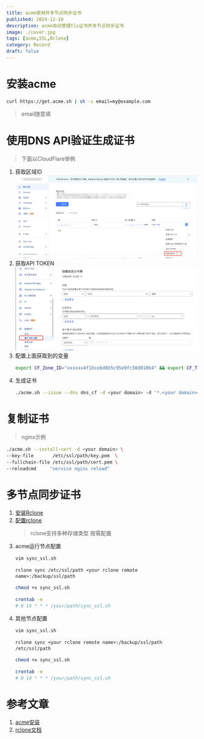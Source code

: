 ```yaml
---
title: acme使用并多节点同步证书
published: 2024-12-10
description: acme自动管理tls证书并多节点同步证书
image: ./cover.jpg
tags: [acme,SSL,Rclone]
category: Record
draft: false
---
```

# 安装acme
```bash
curl https://get.acme.sh | sh -s email=my@example.com
```
> email随意填

# 使用DNS API验证生成证书
> 下面以CloudFlare举例
1. 获取区域ID
    ![获取区域ID](images/img.png)
2. 获取API TOKEN
    ![获取API TOKEN](images/img_1.png)
3. 配置上面获取到的变量
    ```bash
    export CF_Zone_ID="xxxxxx4f1bcebd8b5c95e9fc50d010b4" && export CF_Token="Y_xxxxxxfQmuX5Ss9M_qaNab6SQwme3HWXNxxxxs"
    ```
4. 生成证书
    ```bash
    ./acme.sh --issue --dns dns_cf -d <your domain> -d '*.<your domain>'
    ```
   
# 复制证书
> nginx示例
```bash
./acme.sh --install-cert -d <your domain> \
--key-file       /etc/ssl/path/key.pem  \
--fullchain-file /etc/ssl/path/cert.pem \
--reloadcmd     "service nginx reload"
```

# 多节点同步证书
1. [安装Rclone](https://rclone.org/downloads/)
2. [配置rclone](https://rclone.org/docs/)
    > rclone支持多种存储类型 按需配置
3. acme运行节点配置
    ```bash
    vim sync_ssl.sh
    ```
    ```shell
    rclone sync /etc/ssl/path <your rclone remote name>:/backup/ssl/path
    ```
    ```bash
    chmod +x sync_ssl.sh
    ```
    ```bash
    crontab -e
    # 0 14 * * * /your/path/sync_ssl.sh
    ```
4. 其他节点配置
    ```bash
    vim sync_ssl.sh
    ```
    ```shell
    rclone sync <your rclone remote name>:/backup/ssl/path /etc/ssl/path
    ```
    ```bash
    chmod +x sync_ssl.sh
    ```
    ```bash
    crontab -e
    # 0 14 * * * /your/path/sync_ssl.sh
    ```


# 参考文章
1. [acme安装](https://github.com/acmesh-official/acme.sh/wiki/%E8%AF%B4%E6%98%8E)
2. [rclone文档](https://rclone.org/docs/)